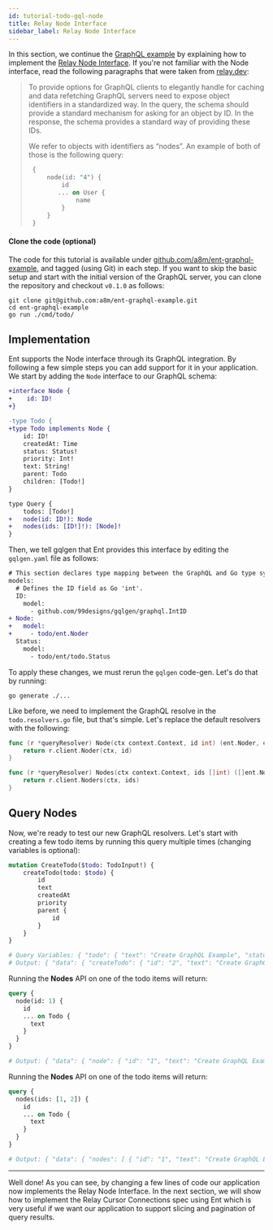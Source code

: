 ```yaml
---
id: tutorial-todo-gql-node
title: Relay Node Interface
sidebar_label: Relay Node Interface
---
```


In this section, we continue the [GraphQL example](tutorial-todo-gql.md) by explaining how to implement the 
[Relay Node Interface](https://relay.dev/graphql/objectidentification.htm). If you're not familiar with the
Node interface, read the following paragraphs that were taken from [relay.dev](https://relay.dev/graphql/objectidentification.htm#sel-DABDDBAADLA0Cl0c):

> To provide options for GraphQL clients to elegantly handle for caching and data refetching GraphQL servers need to expose object identifiers in a standardized way. In the query, the schema should provide a standard mechanism for asking for an object by ID. In the response, the schema provides a standard way of providing these IDs.
>
> We refer to objects with identifiers as “nodes”. An example of both of those is the following query:
>
>  ```graphql
>   {
>       node(id: "4") {
>           id
>          ... on User {
>               name
>           }
>       }
>   }
> ```

#### Clone the code (optional)

The code for this tutorial is available under [github.com/a8m/ent-graphql-example](https://github.com/a8m/ent-graphql-example), 
and tagged (using Git) in each step. If you want to skip the basic setup and start with the initial version of the GraphQL
server, you can clone the repository and checkout `v0.1.0` as follows:

```console
git clone git@github.com:a8m/ent-graphql-example.git
cd ent-graphql-example 
go run ./cmd/todo/
```

## Implementation

Ent supports the Node interface through its GraphQL integration. By following a few simple steps you can add support for it in your application. We start by adding the `Node` interface to our GraphQL schema:

```diff
+interface Node {
+    id: ID!
+}

-type Todo {
+type Todo implements Node {
    id: ID!
    createdAt: Time
    status: Status!
    priority: Int!
    text: String!
    parent: Todo
    children: [Todo!]
}

type Query {
    todos: [Todo!]
+   node(id: ID!): Node
+   nodes(ids: [ID!]!): [Node]!
}
```

Then, we tell gqlgen that Ent provides this interface by editing the `gqlgen.yaml` file as follows:

```diff
# This section declares type mapping between the GraphQL and Go type systems.
models:
  # Defines the ID field as Go 'int'.
  ID:
    model:
      - github.com/99designs/gqlgen/graphql.IntID
+ Node:
+   model:
+     - todo/ent.Noder
  Status:
    model:
      - todo/ent/todo.Status
```

To apply these changes, we must rerun the `gqlgen` code-gen. Let's do that by running:

```console
go generate ./...
```

Like before, we need to implement the GraphQL resolve in the `todo.resolvers.go` file, but that's simple.
Let's replace the default resolvers with the following:

```go
func (r *queryResolver) Node(ctx context.Context, id int) (ent.Noder, error) {
	return r.client.Noder(ctx, id)
}

func (r *queryResolver) Nodes(ctx context.Context, ids []int) ([]ent.Noder, error) {
	return r.client.Noders(ctx, ids)
}
```

## Query Nodes

Now, we're ready to test our new GraphQL resolvers. Let's start with creating a few todo items by running this
query multiple times (changing variables is optional):

```graphql
mutation CreateTodo($todo: TodoInput!) {
    createTodo(todo: $todo) {
        id
        text
        createdAt
        priority
        parent {
            id
        }
    }
}

# Query Variables: { "todo": { "text": "Create GraphQL Example", "status": "IN_PROGRESS", "priority": 1 } }
# Output: { "data": { "createTodo": { "id": "2", "text": "Create GraphQL Example", "createdAt": "2021-03-10T15:02:18+02:00", "priority": 1, "parent": null } } }
```

Running the **Nodes** API on one of the todo items will return:

````graphql
query {
  node(id: 1) {
    id
    ... on Todo {
      text
    }
  }
}

# Output: { "data": { "node": { "id": "1", "text": "Create GraphQL Example" } } }
````

Running the **Nodes** API on one of the todo items will return:

```graphql
query {
  nodes(ids: [1, 2]) {
    id
    ... on Todo {
      text
    }
  }
}

# Output: { "data": { "nodes": [ { "id": "1", "text": "Create GraphQL Example" }, { "id": "2", "text": "Create Tracing Example" } ] } }
```

---

Well done! As you can see, by changing a few lines of code our application now implements the Relay Node Interface. 
In the next section, we will show how to implement the Relay Cursor Connections spec using Ent which is very useful 
if we want our application to support slicing and pagination of query results.
